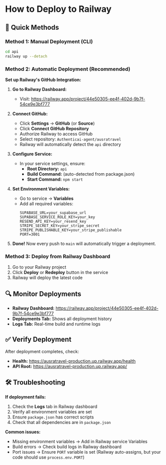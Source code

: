# How to Deploy to Railway

## 🚀 Quick Methods

### Method 1: Manual Deployment (CLI)
```bash
cd api
railway up --detach
```

### Method 2: Automatic Deployment (Recommended)

**Set up Railway's GitHub Integration:**

1. **Go to Railway Dashboard:**
   - Visit: https://railway.app/project/44e50305-ee4f-402d-9b7f-54ce9e3bf777

2. **Connect GitHub:**
   - Click **Settings** → **GitHub** (or **Source**)
   - Click **Connect GitHub Repository**
   - Authorize Railway to access GitHub
   - Select repository: `Authenticai-agent/ausratravel`
   - Railway will automatically detect the `api` directory

3. **Configure Service:**
   - In your service settings, ensure:
     - **Root Directory:** `api`
     - **Build Command:** (auto-detected from package.json)
     - **Start Command:** `npm start`

4. **Set Environment Variables:**
   - Go to service → **Variables**
   - Add all required variables:
     ```
     SUPABASE_URL=your_supabase_url
     SUPABASE_SERVICE_ROLE_KEY=your_key
     RESEND_API_KEY=your_resend_key
     STRIPE_SECRET_KEY=your_stripe_secret
     STRIPE_PUBLISHABLE_KEY=your_stripe_publishable
     PORT=3001
     ```

5. **Done!** Now every push to `main` will automatically trigger a deployment.

### Method 3: Deploy from Railway Dashboard

1. Go to your Railway project
2. Click **Deploy** or **Redeploy** button in the service
3. Railway will deploy the latest code

## 🔍 Monitor Deployments

- **Railway Dashboard:** https://railway.app/project/44e50305-ee4f-402d-9b7f-54ce9e3bf777
- **Deployments Tab:** Shows all deployment history
- **Logs Tab:** Real-time build and runtime logs

## ✅ Verify Deployment

After deployment completes, check:
- **Health:** https://ausratravel-production.up.railway.app/health
- **API Root:** https://ausratravel-production.up.railway.app/

## 🛠️ Troubleshooting

**If deployment fails:**
1. Check the **Logs** tab in Railway dashboard
2. Verify all environment variables are set
3. Ensure `package.json` has correct scripts
4. Check that all dependencies are in `package.json`

**Common issues:**
- Missing environment variables → Add in Railway service Variables
- Build errors → Check build logs in Railway dashboard
- Port issues → Ensure `PORT` variable is set (Railway auto-assigns, but your code should use `process.env.PORT`)

